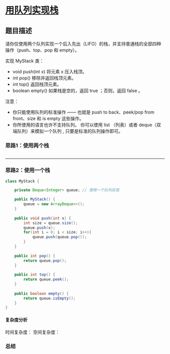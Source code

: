 # [用队列实现栈](用队列实现栈"[题目地址](https://leetcode.cn/problems/implement-stack-using-queues/description/)")

## 题目描述
请你仅使用两个队列实现一个后入先出（LIFO）的栈，并支持普通栈的全部四种操作（push、top、pop 和 empty）。

实现 MyStack 类：

- void push(int x) 将元素 x 压入栈顶。
- int pop() 移除并返回栈顶元素。
- int top() 返回栈顶元素。
- boolean empty() 如果栈是空的，返回 true ；否则，返回 false 。
 

注意：

- 你只能使用队列的标准操作 —— 也就是 push to back、peek/pop from front、size 和 is empty 这些操作。
- 你所使用的语言也许不支持队列。 你可以使用 list （列表）或者 deque（双端队列）来模拟一个队列 , 只要是标准的队列操作即可。

### 思路1：使用两个栈

```java

```

----
### 思路2：使用一个栈


```java
class MyStack {

    private Deque<Integer> queue; // 使用一个队列实现

    public MyStack() {
        queue = new ArrayDeque<>();
    }
    
    public void push(int x) {
        int size = queue.size();
        queue.push(x);
        for(int i = 0; i < size; i++){
            queue.push(queue.pop());
        }
    }
    
    public int pop() {
        return queue.pop();
    }
    
    public int top() {
        return queue.peek();
    }
    
    public boolean empty() {
        return queue.isEmpty();
    }
}

```

#### 复杂度分析
时间复杂度：
空间复杂度：

### 总结
